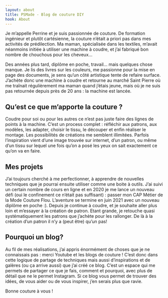 ```yaml
---
layout: about
title: PSMade - Blog de couture DIY
hook: About
---
```



Je m’appelle Perrine et je suis passionnée de couture. De formation ingénieur et plutôt cartésienne, la couture n’était a priori pas dans mes activités de prédilection. Ma maman, spécialisée dans les textiles, m’avait néanmoins initiée à utiliser une machine à coudre, et j’ai fabriqué bon nombre de chouchous pour les cheveux…

Des années plus tard, diplôme en poche, travail… mais quelques chose manque. Je lis des livres sur les couleurs, me passionne pour la mise en page des documents, je sens qu’un côté artistique tente de refaire surface. J’achète donc une machine à coudre et retourne au marché Saint Pierre où me traînait régulièrement ma maman quand j’étais jeune, mais où je ne suis pas retournée depuis près de 20 ans : la machine est lancée.

## Qu’est ce que m’apporte la couture ?

Coudre pour soi ou pour les autres ce n’est pas juste faire des lignes de points à la machine. C’est un process complet : réfléchir aux patrons, aux modèles, les adapter, choisir le tissu, le découper et enfin réaliser le montage. Les possibilités de créations me semblent illimitées. Parfois l’inspiration vient d’une image trouvée sur internet, d’un patron, ou même d’un tissu sur lequel une fois qu’on a posé les yeux on sait exactement ce qu’on va en faire.

## Mes projets

J’ai toujours cherché à me perfectionner, à apprendre de nouvelles techniques que je pourrai ensuite utiliser comme une boite à outils. J’ai suivi un certain nombre de cours en ligne et en 2020 je me lance un nouveau défi (oui le confinement ce n’était pas suffisant) : passer mon CAP Métier de la Mode Couture Flou. L’aventure se termine en juin 2021 avec un nouveau diplôme en poche :).
Depuis je continue à coudre, et je souhaite aller plus loin et m’essayer à la création de patron. Etant grande, je retouche quasi systématiquement les patrons que j’achète pour les rallonger. De là à la création d’un patron il n’y a (peut être) qu’un pas!

## Pourquoi un blog?

Au fil de mes réalisations, j’ai appris énormément de choses que je ne connaissais pas : merci Youtube et les blogs de couture ! C’est donc dans cette logique de partage de techniques mais aussi d’inspirations et de galères (ou ça arrive aussi) que j’ai créé ce blog. C’est un espace qui me permets de partager ce que je fais, comment et pourquoi, avec plus de détail que ne le permet Instagram. Si ce blog vous permet de trouver des idées, de vous aider ou de vous inspirer, j’en serais plus que ravie.

Bonne couture à vous !
